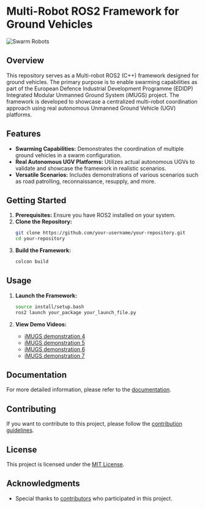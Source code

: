 # Multi-Robot ROS2 Framework for Ground Vehicles

![Swarm Robots](path/to/your/image.jpg)

## Overview

This repository serves as a Multi-robot ROS2 (C++) framework designed for ground vehicles. The primary purpose is to enable swarming capabilities as part of the European Defence Industrial Development Programme (EDIDP) Integrated Modular Unmanned Ground System (iMUGS) project. The framework is developed to showcase a centralized multi-robot coordination approach using real autonomous Unmanned Ground Vehicle (UGV) platforms.

## Features

- **Swarming Capabilities:** Demonstrates the coordination of multiple ground vehicles in a swarm configuration.
- **Real Autonomous UGV Platforms:** Utilizes actual autonomous UGVs to validate and showcase the framework in realistic scenarios.
- **Versatile Scenarios:** Includes demonstrations of various scenarios such as road patrolling, reconnaissance, resupply, and more.

## Getting Started

1. **Prerequisites:** Ensure you have ROS2 installed on your system.
2. **Clone the Repository:**
    ```bash
    git clone https://github.com/your-username/your-repository.git
    cd your-repository
    ```
3. **Build the Framework:**
    ```bash
    colcon build
    ```

## Usage

1. **Launch the Framework:**
    ```bash
    source install/setup.bash
    ros2 launch your_package your_launch_file.py
    ```

2. **View Demo Videos:**
    - [iMUGS demonstration 4](https://www.youtube.com/watch?v=juY6JTBGVV8)
    - [iMUGS demonstration 5](https://www.youtube.com/watch?v=cNlFh12Eevs)
    - [iMUGS demonstration 6](https://www.youtube.com/watch?v=gCkIzY5QPnE)
    - [iMUGS demonstration 7](https://www.youtube.com/watch?v=jnSOvB6XV8M)

## Documentation

For more detailed information, please refer to the [documentation](docs/).

## Contributing

If you want to contribute to this project, please follow the [contribution guidelines](CONTRIBUTING.md).

## License

This project is licensed under the [MIT License](LICENSE).

## Acknowledgments

- Special thanks to [contributors](CONTRIBUTORS.md) who participated in this project.
